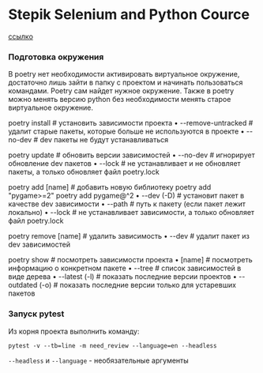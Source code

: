 # Stepik Selenium and Python Cource

[ссылко](https://stepik.org/lesson/238819/)

### Подготовка окружения

В poetry нет необходимости активировать виртуальное окружение, 
достаточно лишь зайти в папку с проектом и начинать пользоваться командами. 
Poetry сам найдет нужное окружение. 
Также в poetry можно менять версию python без необходимости менять старое виртуальное окружение.


poetry install # установить зависимости проекта
	•	--remove-untracked # удалит старые пакеты, которые больше не используются в проекте
	•	--no-dev # dev пакеты не будут устанавливаться

poetry update # обновить версии зависимостей
	•	--no-dev # игнорирует обновление dev пакетов
	•	--lock # не устанавливает и не обновляет пакеты, а только обновляет файл poetry.lock

poetry add [name] # добавить новую библиотеку
 	poetry add "pygame>=2"
 	poetry add pygame@^2
	•	--dev (-D) # установит пакет в качестве dev зависимости
	•	--path # путь к пакету (если пакет лежит локально)
	•	--lock # не устанавливает зависимости, а только обновляет файл poetry.lock

poetry remove [name] # удалить зависимость
	•	--dev # удалит пакет из dev зависимостей

poetry show # посмотреть зависимости проекта
	•	[name] # посмотреть информацию о конкретном пакете
	•	--tree # список зависимостей в виде дерева
	•	--latest (-l) # показать последние версии проектов
	•	--outdated (-o) # показать последние версии только для устаревших пакетов

### Запуск pytest

Из корня проекта выполнить команду:

```
pytest -v --tb=line -m need_review --language=en --headless
```

`--headless` и `--language` - необязательные аргументы

```
